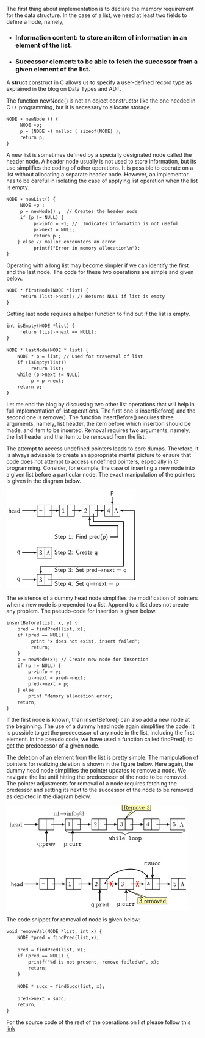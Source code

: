 The first thing about implementation is to declare the memory requirement for the data structure. In the case of a list, we need 
at least two fields to define a node, namely, 

- ### Information content: to store an item of information in an element of the list.
- ### Successor element: to be able to fetch the successor from a given element of the list.  

A <b>struct</b> construct in C allows us to specify a user-defined record type as explained in the blog on Data Types and ADT. 

The function newNode() is not an object constructor like the one needed in C++ programming, but it is necessary to allocate 
storage.

```
NODE ∗ newNode () {
     NODE ∗p;
     p = (NODE ∗) malloc ( sizeof(NODE) );
     return p;
}
``` 
A new list is sometimes defined by a specially designated node called the header node. A header node usually is not used to 
store information, but its use simplifies the coding of other operations. It is possible to operate on a list without allocating 
a separate header node. However, an implementor has to be careful in isolating the case of applying list operation when the list 
is empty.
```
NODE ∗ newList() {
     NODE ∗p ;
     p = newNode() ;  // Creates the header node   
     if (p != NULL) {  
          p->info = −1; //  Indicates information is not useful
          p->next = NULL;
          return p ;
    } else // malloc encounters an error 
          printf("Error in memory allocation\n");
}
``` 
Operating with a long list may become simpler if we can identify the first and the  last node. The code for these two operations 
are simple and given below.
```
NODE * firstNode(NODE *list) {
     return (list->next); // Returns NULL if list is empty
}
```
Getting last node requires a helper function to find out if the list is empty.
```
int isEmpty(NODE *list) {
     return (list->next == NULL);
}

NODE * lastNode(NODE * list) {
    NODE * p = list; // Used for traversal of list
    if (isEmpty(list)) 
         return list;
    while (p->next != NULL) 
         p = p->next;
    return p; 
}
```
Let me end the blog by discussing two other list operations that will help in full implementation of list operations. The first 
one is insertBefore() and the second one is remove(). The function insertBefore() requires three arguments, namely,  list 
header,  the item before which insertion should be made, and item to be inserted. Removal requires two arguments, namely,  the 
list header and the item to be removed from the list. 
 
The attempt to access undefined pointers leads to core dumps. Therefore, it is always advisable to create an appropriate mental 
picture to ensure that code does not attempt to access undefined pointers, especially in C programming. Consider, for example, 
the case of inserting a new node into a given list before a particular node. The exact manipulation of the pointers is given in 
the diagram below.

 ![Insert Before](https://github.com/rkgIITBh/Data-Structures.io/blob/gh-pages/images/listInsertBefore.jpg?raw=true)

The existence of a dummy head node simplifies the modification of pointers when a new node is prepended to a list. Append to a 
list does not create any problem. The pseudo-code for insertion is given below. 
```
insertBefore(list, x, y) {
    pred = findPred(list, x);
    if (pred == NULL) {
         print "x does not exist, insert failed";
         return;
    }
    p = newNode(x); // Create new node for insertion
    if (p != NULL) {
        p->info = y;
        p->next = pred->next;
        pred->next = p;
    } else 
        print "Memory allocation error;
    return;
}
```
If the first node is known, than insertBefore() can also add a new node at the beginning. The use of a dummy head node again 
simplifies the code. It is possible to get the predecessor of any node in the list, including the first element. In the pseudo 
code, we have used a function called findPred() to get the predecessor of a given node.

The deletion of an element from the list is pretty simple. The manipulation of pointers for realizing deletion is shown in the 
figure below. Here again, the dummy head node simplifies the pointer updates to remove a node. We navigate the list until
hitting the predecessor of the node to be removed. The pointer adjustments for removal of a node requires fetching the 
predessor and setting its next to the successor of the node to be removed as depicted in the diagram below.

![Remove Node](https://github.com/rkgIITBh/Data-Structures.io/blob/gh-pages/images/listRemoveNode.jpg?raw=true)

The code snippet for removal of node is given below:
```
void removeVal(NODE *list, int x) {
    NODE *pred = findPred(list,x);

    pred = findPred(list, x);
    if (pred == NULL) {
        printf("%d is not present, remove failed\n", x);
        return;
    }

    NODE * succ = findSucc(list, x);
   
    pred->next = succ; 
    return;
}
```
For the source code of the rest of the operations on list please follow this [link](../CODES/listHeader.md)
